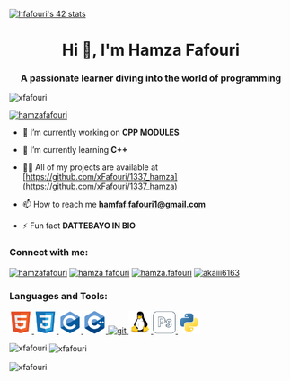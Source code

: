 
<a href="https://github.com/oakoudad/badge42"><img src="https://badge.mediaplus.ma/greenbinary/hfafouri" alt="hfafouri's 42 stats" /></a>

<h1 align="center">Hi 👋, I'm Hamza Fafouri</h1>
<h3 align="center">A passionate learner diving into the world of programming</h3>

<p align="left"> <img src="https://komarev.com/ghpvc/?username=xfafouri&label=Profile%20views&color=0e75b6&style=flat" alt="xfafouri" /> </p>

<p align="left"> <a href="https://twitter.com/hamzafafouri" target="blank"><img src="https://img.shields.io/twitter/follow/hamzafafouri?logo=twitter&style=for-the-badge" alt="hamzafafouri" /></a> </p>

- 🔭 I’m currently working on **CPP MODULES**

- 🌱 I’m currently learning **C++**

- 👨‍💻 All of my projects are available at [https://github.com/xFafouri/1337_hamza](https://github.com/xFafouri/1337_hamza)

- 📫 How to reach me **hamfaf.fafouri1@gmail.com**

- ⚡ Fun fact **DATTEBAYO IN BIO**

<h3 align="left">Connect with me:</h3>
<p align="left">
<a href="https://twitter.com/hamzafafouri" target="blank"><img align="center" src="https://raw.githubusercontent.com/rahuldkjain/github-profile-readme-generator/master/src/images/icons/Social/twitter.svg" alt="hamzafafouri" height="30" width="40" /></a>
<a href="https://fb.com/hamza fafouri" target="blank"><img align="center" src="https://raw.githubusercontent.com/rahuldkjain/github-profile-readme-generator/master/src/images/icons/Social/facebook.svg" alt="hamza fafouri" height="30" width="40" /></a>
<a href="https://instagram.com/hamza.fafouri" target="blank"><img align="center" src="https://raw.githubusercontent.com/rahuldkjain/github-profile-readme-generator/master/src/images/icons/Social/instagram.svg" alt="hamza.fafouri" height="30" width="40" /></a>
<a href="https://discord.gg/akaiii6163" target="blank"><img align="center" src="https://raw.githubusercontent.com/rahuldkjain/github-profile-readme-generator/master/src/images/icons/Social/discord.svg" alt="akaiii6163" height="30" width="40" /></a>
</p>

<h3 align="left">Languages and Tools:</h3>
<p align="left">
  <a href="https://www.w3.org/html/" target="_blank" rel="noreferrer">
    <img src="https://raw.githubusercontent.com/devicons/devicon/master/icons/html5/html5-original.svg" alt="html5" width="40" height="40"/>
  </a>
  <a href="https://www.w3.org/Style/CSS/" target="_blank" rel="noreferrer">
    <img src="https://raw.githubusercontent.com/devicons/devicon/master/icons/css3/css3-original.svg" alt="css3" width="40" height="40"/>
  </a>
  <a href="https://www.cprogramming.com/" target="_blank" rel="noreferrer">
    <img src="https://raw.githubusercontent.com/devicons/devicon/master/icons/c/c-original.svg" alt="c" width="40" height="40"/>
  </a>
  <a href="https://isocpp.org/" target="_blank" rel="noreferrer">
    <img src="https://raw.githubusercontent.com/devicons/devicon/master/icons/cplusplus/cplusplus-original.svg" alt="cplusplus" width="40" height="40"/>
  </a>
  <a href="https://git-scm.com/" target="_blank" rel="noreferrer">
    <img src="https://www.vectorlogo.zone/logos/git-scm/git-scm-icon.svg" alt="git" width="40" height="40"/>
  </a>
  <a href="https://www.linux.org/" target="_blank" rel="noreferrer">
    <img src="https://raw.githubusercontent.com/devicons/devicon/master/icons/linux/linux-original.svg" alt="linux" width="40" height="40"/>
  </a>
  <a href="https://www.photoshop.com/en" target="_blank" rel="noreferrer">
    <img src="https://raw.githubusercontent.com/devicons/devicon/master/icons/photoshop/photoshop-line.svg" alt="photoshop" width="40" height="40"/>
  </a>
  <a href="https://www.python.org" target="_blank" rel="noreferrer">
    <img src="https://raw.githubusercontent.com/devicons/devicon/master/icons/python/python-original.svg" alt="python" width="40" height="40"/>
  </a>
</p>


<p><img align="left" src="https://github-readme-stats.vercel.app/api/top-langs?username=xfafouri&show_icons=true&locale=en&layout=compact" alt="xfafouri" /></p>

<p>&nbsp;<img align="center" src="https://github-readme-stats.vercel.app/api?username=xfafouri&show_icons=true&locale=en" alt="xfafouri" /></p>

<p><img align="center" src="https://github-readme-streak-stats.herokuapp.com/?user=xfafouri&" alt="xfafouri" /></p>

